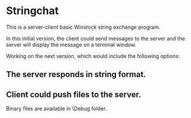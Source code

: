 # Stringchat

This is a server-client basic Winstock string exchange program. 

In this initial version, the client could send messages to the server and the server will display the message on a terminal window.

Working on the next version, which would include the following options:

## The server responds in string format.
## Client could push files to the server.

Binary files are available in \Debug folder.

